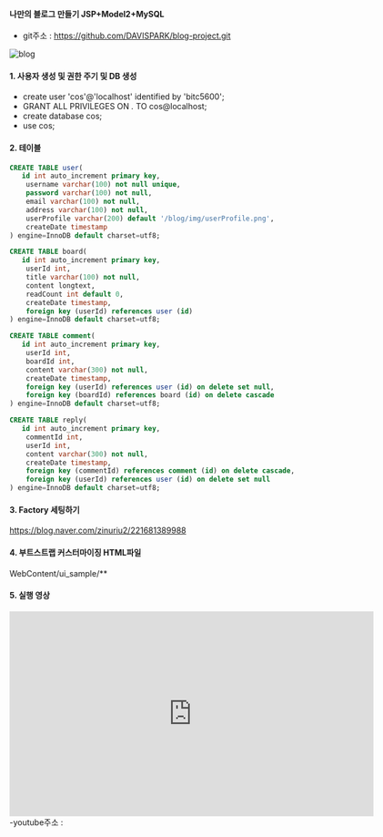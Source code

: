 #### 나만의 블로그 만들기 JSP+Model2+MySQL

- git주소 : <https://github.com/DAVISPARK/blog-project.git>

![blog](https://postfiles.pstatic.net/MjAxOTExMTNfNTYg/MDAxNTczNjIyMDg0NjU5.ZpX48j-4OUGxJRgI9nvdNs4N_7H6h4NqGp6BXj8BRvUg.MbBDLNc-CYh8931JWQYQc1Bp_zRpD_ryU0pSguVrax8g.PNG.zinuriu2/Screenshot_198.png?type=w773)

#### 1. 사용자 생성 및 권한 주기 및 DB 생성
- create user 'cos'@'localhost' identified by 'bitc5600';
- GRANT ALL PRIVILEGES ON *.* TO cos@localhost;
- create database cos;
- use cos;

#### 2. 테이블
```sql
CREATE TABLE user(
   id int auto_increment primary key,
    username varchar(100) not null unique,
    password varchar(100) not null,
    email varchar(100) not null,
    address varchar(100) not null,
    userProfile varchar(200) default '/blog/img/userProfile.png',
    createDate timestamp
) engine=InnoDB default charset=utf8;
```

```sql
CREATE TABLE board(
   id int auto_increment primary key,
    userId int,
    title varchar(100) not null,
    content longtext,
    readCount int default 0,
    createDate timestamp,
    foreign key (userId) references user (id)
) engine=InnoDB default charset=utf8;
```

```sql
CREATE TABLE comment(
   id int auto_increment primary key,
    userId int,
    boardId int,
    content varchar(300) not null,
    createDate timestamp,
    foreign key (userId) references user (id) on delete set null,
    foreign key (boardId) references board (id) on delete cascade
) engine=InnoDB default charset=utf8;
```

```sql
CREATE TABLE reply(
   id int auto_increment primary key,
    commentId int,
    userId int,
    content varchar(300) not null,
    createDate timestamp,
    foreign key (commentId) references comment (id) on delete cascade,
    foreign key (userId) references user (id) on delete set null
) engine=InnoDB default charset=utf8;
```

#### 3. Factory 세팅하기
https://blog.naver.com/zinuriu2/221681389988

#### 4. 부트스트랩 커스터마이징 HTML파일
WebContent/ui_sample/**

#### 5. 실행 영상
<iframe width="640" height="360" src="https://www.youtube.com/watch?v=i5FI_ohEF-w&feature=youtu.be" frameborder="0" gesture="media" allowfullscreen=""></iframe>
-youtube주소 : <https://www.youtube.com/watch?v=i5FI_ohEF-w&feature=youtu.be>
